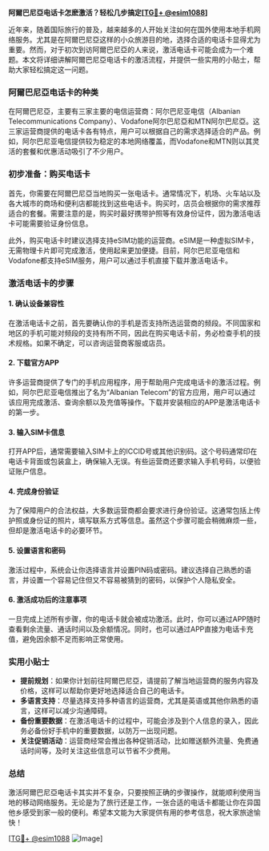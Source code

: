 **阿爾巴尼亞电话卡怎麽激活？轻松几步搞定[[TG💪+ @esim1088](https://t.me/s/esim1088)]**

近年来，随着国际旅行的普及，越来越多的人开始关注如何在国外使用本地手机网络服务。尤其是在阿爾巴尼亞这样的小众旅游目的地，选择合适的电话卡显得尤为重要。然而，对于初次到访阿爾巴尼亞的人来说，激活电话卡可能会成为一个难题。本文将详细讲解阿爾巴尼亞电话卡的激活流程，并提供一些实用的小贴士，帮助大家轻松搞定这一问题。

### 阿爾巴尼亞电话卡的种类

在阿爾巴尼亞，主要有三家主要的电信运营商：阿尔巴尼亚电信（Albanian Telecommunications Company）、Vodafone阿尔巴尼亞和MTN阿尔巴尼亞。这三家运营商提供的电话卡各有特点，用户可以根据自己的需求选择适合的产品。例如，阿尔巴尼亚电信提供较为稳定的本地网络覆盖，而Vodafone和MTN则以其灵活的套餐和优惠活动吸引了不少用户。

### 初步准备：购买电话卡

首先，你需要在阿爾巴尼亞当地购买一张电话卡。通常情况下，机场、火车站以及各大城市的商场和便利店都能找到这些电话卡。购买时，店员会根据你的需求推荐适合的套餐。需要注意的是，购买时最好携带护照等有效身份证件，因为激活电话卡可能需要验证身份信息。

此外，购买电话卡时建议选择支持eSIM功能的运营商。eSIM是一种虚拟SIM卡，无需物理卡片即可完成激活，使用起来更加便捷。目前，阿尔巴尼亚电信和Vodafone都支持eSIM服务，用户可以通过手机直接下载并激活电话卡。

### 激活电话卡的步骤

#### 1. 确认设备兼容性

在激活电话卡之前，首先要确认你的手机是否支持所选运营商的频段。不同国家和地区的手机可能对频段的支持有所不同，因此在购买电话卡前，务必检查手机的技术规格。如果不确定，可以咨询运营商客服或店员。

#### 2. 下载官方APP

许多运营商提供了专门的手机应用程序，用于帮助用户完成电话卡的激活过程。例如，阿尔巴尼亚电信推出了名为“Albanian Telecom”的官方应用，用户可以通过该应用完成激活、查询余额以及充值等操作。下载并安装相应的APP是激活电话卡的第一步。

#### 3. 输入SIM卡信息

打开APP后，通常需要输入SIM卡上的ICCID号或其他识别码。这个号码通常印在电话卡背面或包装盒上，确保输入无误。有些运营商还要求输入手机号码，以便验证账户信息。

#### 4. 完成身份验证

为了保障用户的合法权益，大多数运营商都会要求进行身份验证。这通常包括上传护照或身份证的照片，填写联系方式等信息。虽然这个步骤可能会稍微麻烦一些，但却是激活电话卡的必要环节。

#### 5. 设置语言和密码

激活过程中，系统会让你选择语言并设置PIN码或密码。建议选择自己熟悉的语言，并设置一个容易记住但又不容易被猜到的密码，以保护个人隐私安全。

#### 6. 激活成功后的注意事项

一旦完成上述所有步骤，你的电话卡就会被成功激活。此时，你可以通过APP随时查看剩余流量、通话时间以及余额情况。同时，也可以通过APP直接为电话卡充值，避免因余额不足而影响正常使用。

### 实用小贴士

- **提前规划**：如果你计划前往阿爾巴尼亞，请提前了解当地运营商的服务内容及价格，这样可以帮助你更好地选择适合自己的电话卡。
- **多语言支持**：尽量选择支持多种语言的运营商，尤其是英语或其他你熟悉的语言，这样可以减少沟通障碍。
- **备份重要数据**：在激活电话卡的过程中，可能会涉及到个人信息的录入，因此务必备份好手机中的重要数据，以防万一出现问题。
- **关注促销活动**：运营商经常会推出各种促销活动，比如赠送额外流量、免费通话时间等，及时关注这些信息可以节省不少费用。

### 总结

激活阿爾巴尼亞电话卡其实并不复杂，只要按照正确的步骤操作，就能顺利使用当地的移动网络服务。无论是为了旅行还是工作，一张合适的电话卡都能让你在异国他乡感受到家一般的便利。希望本文能为大家提供有用的参考信息，祝大家旅途愉快！

[[TG💪+ @esim1088](https://t.me/s/esim1088) ![Image](https://i.postimg.cc/4NQfJmqS/Snipaste-2025-05-13-00-14-12.png)]
